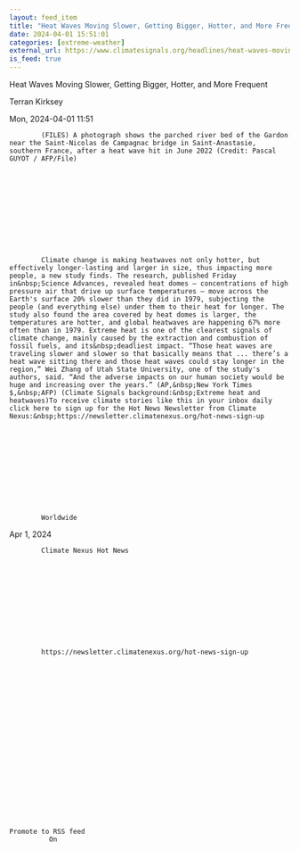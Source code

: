 ```yaml
---
layout: feed_item
title: "Heat Waves Moving Slower, Getting Bigger, Hotter, and More Frequent"
date: 2024-04-01 15:51:01
categories: [extreme-weather]
external_url: https://www.climatesignals.org/headlines/heat-waves-moving-slower-getting-bigger-hotter-and-more-frequent
is_feed: true
---
```







Heat Waves Moving Slower, Getting Bigger, Hotter, and More Frequent












            




  






















      














Terran Kirksey


















Mon, 2024-04-01 11:51
















            (FILES) A photograph shows the parched river bed of the Gardon near the Saint-Nicolas de Campagnac bridge in Saint-Anastasie, southern France, after a heat wave hit in June 2022 (Credit: Pascal GUYOT / AFP/File)
      











            Climate change is making heatwaves not only hotter, but effectively longer-lasting and larger in size, thus impacting more people, a new study finds. The research, published Friday in&nbsp;Science Advances, revealed heat domes — concentrations of high pressure air that drive up surface temperatures — move across the Earth's surface 20% slower than they did in 1979, subjecting the people (and everything else) under them to their heat for longer. The study also found the area covered by heat domes is larger, the temperatures are hotter, and global heatwaves are happening 67% more often than in 1979. Extreme heat is one of the clearest signals of climate change, mainly caused by the extraction and combustion of fossil fuels, and its&nbsp;deadliest impact. “Those heat waves are traveling slower and slower so that basically means that ... there’s a heat wave sitting there and those heat waves could stay longer in the region,” Wei Zhang of Utah State University, one of the study's authors, said. “And the adverse impacts on our human society would be huge and increasing over the years.” (AP,&nbsp;New York Times $,&nbsp;AFP) (Climate Signals background:&nbsp;Extreme heat and heatwaves)To receive climate stories like this in your inbox daily click here to sign up for the Hot News Newsletter from Climate Nexus:&nbsp;https://newsletter.climatenexus.org/hot-news-sign-up
      











            Worldwide
      











            




Apr 1, 2024




      











            Climate Nexus Hot News
      











            https://newsletter.climatenexus.org/hot-news-sign-up
      




















  
    Promote to RSS feed
              On
          












      
              






  
          
      




          
  











      
              





  
    




          
  

